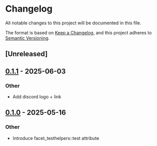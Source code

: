 # Changelog

All notable changes to this project will be documented in this file.

The format is based on [Keep a Changelog](https://keepachangelog.com/en/1.0.0/),
and this project adheres to [Semantic Versioning](https://semver.org/spec/v2.0.0.html).

## [Unreleased]

## [0.1.1](https://github.com/facet-rs/facet/compare/facet-testhelpers-macros-v0.1.0...facet-testhelpers-macros-v0.1.1) - 2025-06-03

### Other

- Add discord logo + link

## [0.1.0](https://github.com/facet-rs/facet/releases/tag/facet-testhelpers-macros-v0.1.0) - 2025-05-16

### Other

- Introduce facet_testhelpers::test attribute
